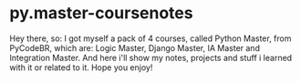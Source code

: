 # py.master-coursenotes
Hey there, so: I got myself a pack of 4 courses, called Python Master, from PyCodeBR, which are: Logic Master, Django Master, IA Master and Integration Master. And here i'll show my notes, projects and stuff i learned with it or related to it. Hope you enjoy! 
